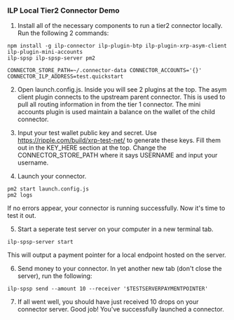 ### ILP Local Tier2 Connector Demo

1. Install all of the necessary components to run a tier2 connector locally. Run
   the following 2 commands:

```
npm install -g ilp-connector ilp-plugin-btp ilp-plugin-xrp-asym-client ilp-plugin-mini-accounts
ilp-spsp ilp-spsp-server pm2

CONNECTOR_STORE_PATH=~/.connector-data CONNECTOR_ACCOUNTS='{}' CONNECTOR_ILP_ADDRESS=test.quickstart
```

2. Open launch.config.js. Inside you will see 2 plugins at the top. The 
asym client plugin connects to the upstream parent connector. This is used to
pull all routing information in from the tier 1 connector. The mini accounts
plugin is used maintain a balance on the wallet of the child connector. 

3. Input your test wallet public key and secret. Use
https://ripple.com/build/xrp-test-net/ to generate these keys. Fill them out in
the KEY_HERE section at the top. Change the CONNECTOR_STORE_PATH where it says
USERNAME and input your username.  

4. Launch your connector.

```
pm2 start launch.config.js
pm2 logs
```

If no errors appear, your connector is running successfully. Now it's time to
test it out.

5. Start a seperate test server on your computer in a new terminal tab.

```
ilp-spsp-server start
```

This will output a payment pointer for a local endpoint hosted on the server.

6. Send money to your connector. In yet another new tab (don't close the
   server), run the following:

```
ilp-spsp send --amount 10 --receiver '$TESTSERVERPAYMENTPOINTER'
```

7. If all went well, you should have just received 10 drops on your connector
   server. Good job! You've successfully launched a connector.
